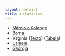 ```yaml
---
layout: default
title: Relatórios
---
```

<ul>
	<li>
		<a href="https://docs.google.com/spreadsheets/d/1McZOoYWiaTxXtsBmR5F-4f1_rGeinHcLJsFtYEpM_PU/edit#gid=910208345" target="_blank">Márcia e Solange</a>
	</li>
	<li>
		<a href="https://docs.google.com/spreadsheets/d/1sAYy0yM2oMcWN_pBWUhqbovQhn-r4t_fx9-oWhSHsgc/edit#gid=910208345" target="_blank">Berna</a>
	</li>
	<li>
		Virgínia
		(<a href="https://docs.google.com/document/d/1bim0hy1ofQCqW2TO0t41pZeeVHnv9901LcHXOeXd_Rg/edit#" target="_blank">Texto</a>) 
		(<a href="https://docs.google.com/spreadsheets/d/1SEqeqkaUG6S-gEvekPFNjPmjqcybb3WZCQ2flJsQhqM/edit#gid=910208345" target="_blank">Tabela</a>)
	</li>
	<li>
		<a href="https://docs.google.com/spreadsheets/d/1ftAZEEaOtW9pQl88wNCyV1lK6hpiv4GoFtdgstPt7P0/edit#gid=910208345" target="_blank">Daniele</a>
	</li>
	<li>
		<a href="https://docs.google.com/spreadsheets/d/19K-TQIa5NgIxUfqtcRhvCbK2wRS1LC41v04tDfrnZRU/edit#gid=910208345" target="_blank">Geórgia</a>
	</li>
</ul>